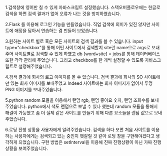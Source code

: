 1.검색창에 영어만 칠 수 있게 자바스크립트 설정했습니다.
스택오버플로우에는 한글로 검색을 하면 검색 결과가 없어 오류가 나는 것을 방지하였습니다.

2.Flask 를 이용해 로그인 기능을 만들었습니다.
직업 검색에 의미가 있진 않지만 사이트에 애정을 담아서 연습하는 겸 만들어 보았습니다.

3.원하는 사이트 별로 혹은 모든 사이트의 검색 결과를 볼 수 있습니다.
input type="checkbox"를 통해 어떤 사이트에서 검색할지 site란 name으로 args로 보내주어 사이트별로 검색할 수 있게 하였고 db [word+site] = jobs를 통해 데이터베이스 또한 각각 관리해 주었습니다. 그리고 checkbox를 한 개씩 설정할 수 있도록 자바스크립트로 설정해주었습니다.

4.검색 결과에 회사의 로고 이미지를 볼 수 있습니다.
검색 결과에 회사의 SO 사이트에만 있는 회사 이미지를 보내주었고 Indeed 사이트에는 회사 이미지가 없어서 투명 PNG 이미지를 보내주었습니다.

5.python random 모듈을 이용해서 랜덤 rgb, 랜덤 좋아요 숫자, 랜덤 조회수를 보내주었습니다.
python에서 색도 랜덤으로 보낼 수 있나 했는데 random 모듈을 통해서 해결이 가능했고 좀 더 실제 같은 사이트를 만들기 위해 다른 요소들을 랜덤 값으로 보내주었습니다.

6.로딩 진행 상황을 사용자에게 알려주었습니다.
검색을 하다 보면 처음 사이트를 이용하는 사용자에게는 검색되고 있는 중인지 헷갈릴 것 같아 로딩 창을 구현해야겠다고 생각하게 되었습니다. 구현 방법은 setInterval을 이용해 진짜 진행상황이 아닌 가짜 진행 상황을 보여주었습니다.
